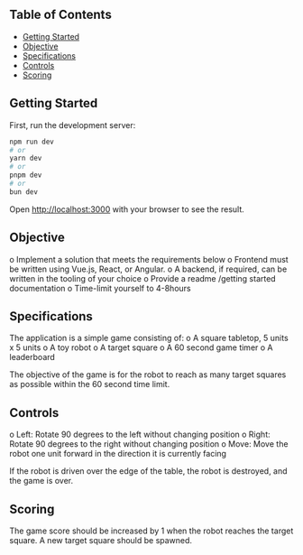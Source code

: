 ## Table of Contents

- [Getting Started](#gettingstarted)
- [Objective](#objective)
- [Specifications](#specification)
- [Controls](#controls)
- [Scoring](#scoring)

## Getting Started

First, run the development server:

```bash
npm run dev
# or
yarn dev
# or
pnpm dev
# or
bun dev
```

Open [http://localhost:3000](http://localhost:3000) with your browser to see the result.

## Objective

o Implement a solution that meets the requirements below
o Frontend must be written using Vue.js, React, or Angular.
o A backend, if required, can be written in the tooling of your choice
o Provide a readme /getting started documentation
o Time-limit yourself to 4-8hours

## Specifications

The application is a simple game consisting of:
o A square tabletop, 5 units x 5 units
o A toy robot
o A target square
o A 60 second game timer
o A leaderboard

The objective of the game is for the robot to reach as many target squares as possible within the 60 second time limit.

## Controls

o Left: Rotate 90 degrees to the left without changing position
o Right: Rotate 90 degrees to the right without changing position
o Move: Move the robot one unit forward in the direction it is currently facing

If the robot is driven over the edge of the table, the robot is destroyed, and the game is over.

## Scoring

The game score should be increased by 1 when the robot reaches the target square.
A new target square should be spawned.
